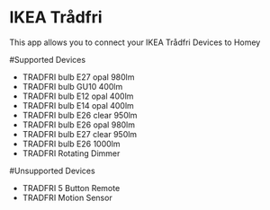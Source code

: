 # IKEA Trådfri

This app allows you to connect your IKEA Trådfri Devices to Homey

#Supported Devices

* TRADFRI bulb E27 opal 980lm
* TRADFRI bulb GU10 400lm
* TRADFRI bulb E12 opal 400lm
* TRADFRI bulb E14 opal 400lm
* TRADFRI bulb E26 clear 950lm
* TRADFRI bulb E26 opal 980lm
* TRADFRI bulb E27 clear 950lm
* TRADFRI bulb E26 1000lm
* TRADFRI Rotating Dimmer

#Unsupported Devices

* TRADFRI 5 Button Remote
* TRADFRI Motion Sensor